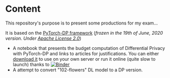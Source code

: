 # Content
This repository's purpose is to present some productions for my exam...

It is based on the [PyTorch-DP framework](https://github.com/facebookresearch/pytorch-dp) (*frozen in the 19th of June, 2020 version. Under [Apache License 2.0](https://github.com/facebookresearch/pytorch-dp/blob/master/LICENSE)*)

* A notebook that presents the budget computation of Differential Privacy with PyTorch-DP and links to articles for justifications. You can either [download it](https://github.com/jmg-74/exam/blob/master/torchdp/scripts/DP_Computation_in_SGM.ipynb) to use on your own server or run it online (quite slow to launch) thanks to [![Binder](https://mybinder.org/badge_logo.svg)](https://mybinder.org/v2/gh/jmg-74/exam/master?filepath=torchdp%2Fscripts%2FDP_Computation_in_SGM.ipynb)
* A attempt to convert "102-flowers" DL model to a DP version.
